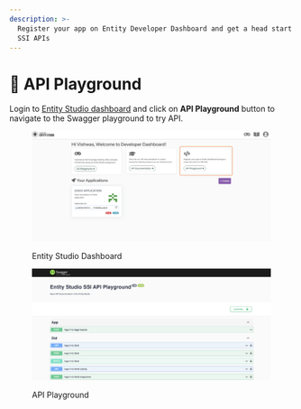 ```yaml
---
description: >-
  Register your app on Entity Developer Dashboard and get a head start with our
  SSI APIs
---
```


# 🎰 API Playground

Login to [Entity Studio dashboard](https://entity.hypersign.id/) and click on **API Playground** button to navigate to the Swagger playground to try API.

<figure><img src="../.gitbook/assets/image (18) (1).png" alt=""><figcaption><p>Entity Studio Dashboard</p></figcaption></figure>

<figure><img src="../.gitbook/assets/image (2) (1) (1) (1).png" alt=""><figcaption><p>API Playground</p></figcaption></figure>

